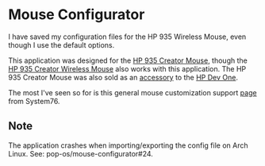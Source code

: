 # Mouse Configurator

I have saved my configuration files for the HP 935 Wireless Mouse, even though
I use the default options.

This application was designed for the
[HP 935 Creator Mouse](https://www.hp.com/us-en/shop/pdp/hp-935-creator-wireless-mouse),
though the
[HP 935 Creator Wireless Mouse](https://www.hp.com/us-en/shop/pdp/hp-silver-930-creator-wireless-mouse)
also works with this application.  The HP 935 Creator Mouse was also sold as an
[accessory](https://www.phoronix.com/review/hp-dev-one) to the
[HP Dev One](https://en.wikipedia.org/wiki/HP_EliteBook#HP_Dev_One).

The most I've seen so for is this general mouse customization support
[page](https://support.system76.com/articles/custom-mouse-buttons/) from
System76.

## Note
The application crashes when importing/exporting the config file on Arch Linux.
See: pop-os/mouse-configurator#24.

